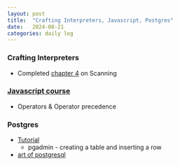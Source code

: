 ```yaml
---
layout: post
title:  "Crafting Interpreters, Javascript, Postgres"
date:   2024-08-21
categories: daily log
---
```


### Crafting Interpreters
- Completed [chapter 4](https://craftinginterpreters.com/scanning.html) on Scanning

### [Javascript course](https://www.udemy.com/course/the-complete-javascript-course/)
- Operators & Operator precedence

### Postgres
- [Tutorial](https://www.youtube.com/watch?v=85pG_pDkITY)
  - pgadmin - creating a table and inserting a row
- [art of postgresql](https://theartofpostgresql.com/)

